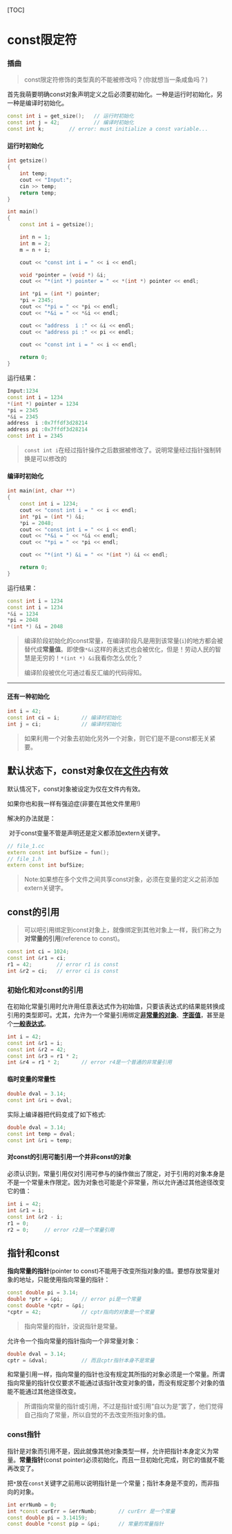 [TOC]

# const限定符

### 插曲

> const限定符修饰的类型真的不能被修改吗？(你就想当一条咸鱼吗？)

首先我萌要明确const对象声明定义之后必须要初始化。一种是运行时初始化，另一种是编译时初始化。

```cpp
const int i = get_size();	// 运行时初始化
const int j = 42;			// 编译时初始化
const int k;		// error: must initialize a const variable...
```

#### 运行时初始化

```cpp
int getsize()
{
    int temp;
    cout << "Input:";
    cin >> temp;
    return temp;
}

int main()
{
	const int i = getsize();

    int n = 1;
    int m = 2;
    m = n + i;

    cout << "const int i = " << i << endl;

    void *pointer = (void *) &i;
    cout << "*(int *) pointer = " << *(int *) pointer << endl;

    int *pi = (int *) pointer;
    *pi = 2345;
    cout << "*pi = " << *pi << endl;
    cout << "*&i = " << *&i << endl;

    cout << "address  i :" << &i << endl;
    cout << "address pi :" << pi << endl;

    cout << "const int i = " << i << endl;
    
    return 0;
}

```

运行结果：

```cpp
Input:1234
const int i = 1234
*(int *) pointer = 1234
*pi = 2345
*&i = 2345
address  i :0x7ffdf3d28214
address pi :0x7ffdf3d28214
const int i = 2345
```

> `const int i`在经过指针操作之后数据被修改了。说明常量经过指针强制转换是可以修改的

#### 编译时初始化

```cpp
int main(int, char **)
{
    const int i = 1234;
    cout << "const int i = " << i << endl;
    int *pi = (int *) &i;
    *pi = 2048;
    cout << "const int i = " << i << endl;
    cout << "*&i = " << *&i << endl;
    cout << "*pi = " << *pi << endl;

    cout << "*(int *) &i = " << *(int *) &i << endl;

    return 0;
}
```

运行结果：

```cpp
const int i = 1234
const int i = 1234
*&i = 1234
*pi = 2048
*(int *) &i = 2048
```

> 编译阶段初始化的const常量，在编译阶段凡是用到该常量(`i`)的地方都会被替代成**常量值**。即使像`*&i`这样的表达式也会被优化，但是！劳动人民的智慧是无穷的！`*(int *) &i`我看你怎么优化？
>
> 编译阶段被优化可通过看反汇编的代码得知。

------

#### 还有一种初始化

``` cpp
int i = 42;
const int ci = i;		// 编译时初始化
int j = ci;				// 编译时初始化
```

> 如果利用一个对象去初始化另外一个对象，则它们是不是const都无关紧要。

## 默认状态下，const对象仅在<u>文件内</u>有效

默认情况下，const对象被设定为仅在文件内有效。

如果你也和我一样有强迫症(非要在其他文件里用!)

解决的办法就是：

​		对于const变量不管是声明还是定义都添加extern关键字。

```cpp
// file_1.cc
extern const int bufSize = fun();
// file_1.h
extern const int bufSize;
```

> Note:如果想在多个文件之间共享const对象，必须在变量的定义之前添加extern关键字。

## const的引用

> 可以吧引用绑定到const对象上，就像绑定到其他对象上一样，我们称之为**对常量的引用**(reference to const)。

```cpp
const int ci = 1024;
const int &r1 = ci;
r1 = 42;		// error r1 is const
int &r2 = ci;	// error ci is const
```

### 初始化和对const的引用

在初始化常量引用时允许用任意表达式作为初始值，只要该表达式的结果能转换成引用的类型即可。尤其，允许为一个常量引用绑定<u>**非常量的对象**</u>、<u>**字面值**</u>，甚至是个<u>**一般表达式**</u>。

```cpp
int i = 42;
const int &r1 = i;
const int &r2 = 42;
const int &r3 = r1 * 2;
int &r4 = r1 * 2;		// error r4是一个普通的非常量引用
```

#### 临时变量的常量性

```cpp
double dval = 3.14;
const int &ri = dval;
```

实际上编译器把代码变成了如下格式:

```cpp
double dval = 3.14;
const int temp = dval;
const int &ri = temp;
```

#### 对const的引用可能引用一个并非const的对象

必须认识到，常量引用仅对引用可参与的操作做出了限定，对于引用的对象本身是不是一个常量未作限定。因为对象也可能是个非常量，所以允许通过其他途径改变它的值：

```cpp
int i = 42;
int &r1 = i;
const int &r2 - i;
r1 = 0;
r2 = 0;		// error r2是一个常量引用
```

## 指针和const

**指向常量的指针**(pointer to const)不能用于改变所指对象的值。要想存放常量对象的地址，只能使用指向常量的指针：

```cpp
const double pi = 3.14;
double *ptr = &pi;		// error pi是一个常量
const double *cptr = &pi;
*cptr = 42;				// cptr指向的对象是一个常量
```

> 指向常量的指针，没说指针是常量。

允许令一个指向常量的指针指向一个非常量对象：

```cpp
double dval = 3.14;
cptr = &dval;			// 而且cptr指针本身不是常量
```

和常量引用一样，指向常量的指针也没有规定其所指的对象必须是一个常量。所谓指向常量的指针仅仅要求不能通过该指针改变对象的值，而没有规定那个对象的值能不能通过其他途径改变。

>所谓指向常量的指针或引用，不过是指针或引用“自以为是”罢了，他们觉得自己指向了常量，所以自觉的不去改变所指对象的值。

### const指针

指针是对象而引用不是，因此就像其他对象类型一样，允许把指针本身定义为常量。**常量指针**(const pointer)必须初始化，而且一旦初始化完成，则它的值就不能再改变了。

把`*`放在`const`关键字之前用以说明指针是一个常量；指针本身是不变的，而非指向的对象。

```cpp
int errNumb = 0;
int *const curErr = &errNumb;		// curErr 是一个常量
const double pi = 3.14159;
const double *const pip = &pi;		// 常量的常量指针
```

